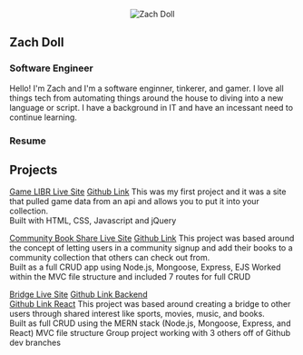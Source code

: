 <p align="center">
<img src="https://i.imgur.com/735DznM.png" alt="Zach Doll" title="My Picture" />
</p>  

## Zach Doll
### Software Engineer

Hello! I'm Zach and I'm a software enginner, tinkerer, and gamer. I love all things tech from automating things around the house to diving into a new language or script. I have a background in IT and have an incessant need to continue learning.  

### Resume

## Projects
[Game LIBR Live Site](https://game-libr.herokuapp.com/)  [Github Link](https://github.com/elanmoridin/game-libr)  This was my first project and it was a site that pulled game data from an api and allows you to put it into your collection.  
Built with HTML, CSS, Javascript and jQuery

[Community Book Share Live Site](https://community-book-share.herokuapp.com/)  [Github Link](https://github.com/elanmoridin/book-share)  This project was based around the concept of letting users in a community signup and add their books to a community collection that others can check out from.  
Built as a full CRUD app using Node.js, Mongoose, Express, EJS Worked within the MVC file structure and included 7 routes for full CRUD

[Bridge Live Site](https://bridge-app-react.herokuapp.com/)  [Github Link Backend](https://github.com/elanmoridin/bridge-api)  
[Github Link React](https://github.com/elanmoridin/bridge-api)  This project was based around creating a bridge to other users through shared interest like sports, movies, music, and books.  
Built as full CRUD using the MERN stack (Node.js, Mongoose, Express, and React) MVC file structure Group project working with 3 others off of Github dev branches

